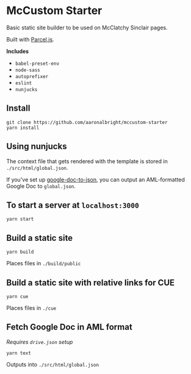 # McCustom Starter
Basic static site builder to be used on McClatchy Sinclair pages.

Built with [Parcel.js](https://parceljs.org/).

**Includes**
* `babel-preset-env`
* `node-sass`
* `autoprefixer`
* `eslint`
* `nunjucks`


## Install

```
git clone https://github.com/aaronalbright/mccustom-starter
yarn install
```

## Using nunjucks
The context file that gets rendered with the template is stored in `./src/html/global.json`.

If you've set up [google-doc-to-json](https://www.npmjs.com/package/googledoc-to-json), you can output an AML-formatted Google Doc to `global.json`.

## To start a server at `localhost:3000`
```
yarn start
```

## Build a static site
```
yarn build
```
Places files in `./build/public`

## Build a static site with relative links for CUE
```
yarn cue
```
Places files in `./cue`

## Fetch Google Doc in AML format
_Requires `drive.json` setup_
```
yarn text
```
Outputs into `./src/html/global.json`



